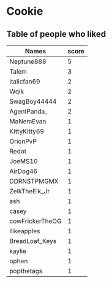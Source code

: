 # Cookie
## Table of people who liked
Names | score
--- | ---
Neptune888 | 5
Talem | 3
italicfan69 | 2
Wqlk | 2
SwagBoy44444 | 2
AgentPanda_ | 2
MaNemEvan | 1
KittyKitty69 | 1
OrionPvP | 1
Redot | 1
JoeMS10 | 1
AirDog46 | 1
DDRNSTPMGMX | 1
ZelkTheElk_Jr | 1
ash | 1
casey | 1
cowFrickerTheOG | 1
ilikeapples | 1
BreadLoaf_Keys | 1
kaylie | 1
ophen | 1
popthetags | 1
